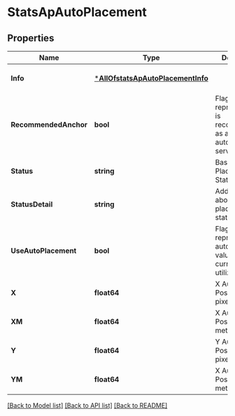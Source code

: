 # StatsApAutoPlacement

## Properties
Name | Type | Description | Notes
------------ | ------------- | ------------- | -------------
**Info** | [***AllOfstatsApAutoPlacementInfo**](AllOfstatsApAutoPlacementInfo.md) |  | [optional] [default to null]
**RecommendedAnchor** | **bool** | Flag to represent if AP is recommended as an anchor by auto placement service | [optional] [default to null]
**Status** | **string** | Basic Placement Status | [optional] [default to null]
**StatusDetail** | **string** | Additional info about placement status | [optional] [default to null]
**UseAutoPlacement** | **bool** | Flag to represent if auto_placement values are currently utilized | [optional] [default to null]
**X** | **float64** | X Autoplaced Position in pixels | [optional] [default to null]
**XM** | **float64** | X Autoplaced Position in meters | [optional] [default to null]
**Y** | **float64** | Y Autoplaced Position in pixels | [optional] [default to null]
**YM** | **float64** | X Autoplaced Position in meters | [optional] [default to null]

[[Back to Model list]](../README.md#documentation-for-models) [[Back to API list]](../README.md#documentation-for-api-endpoints) [[Back to README]](../README.md)

